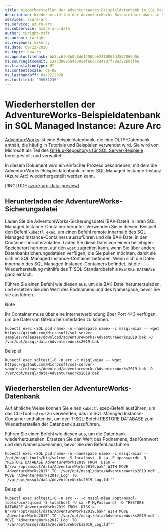 ```yaml
---
title: Wiederherstellen der AdventureWorks-Beispieldatenbank in SQL Managed Instance
description: Wiederherstellen der AdventureWorks-Beispieldatenbank in SQL Managed Instance
services: azure-arc
ms.service: azure-arc
ms.subservice: azure-arc-data
author: twright-msft
ms.author: twright
ms.reviewer: mikeray
ms.date: 09/22/2020
ms.topic: how-to
ms.openlocfilehash: bb5cc6fe3b0b6dd1250bbe241086fd4557866d5b
ms.sourcegitcommit: 53acd9895a4a395efa6d7cd41d7f78e392b9cfbe
ms.translationtype: HT
ms.contentlocale: de-DE
ms.lasthandoff: 09/22/2020
ms.locfileid: "90931236"
---
```

# <a name="restore-the-adventureworks-sample-database-into-sql-managed-instance---azure-arc"></a>Wiederherstellen der AdventureWorks-Beispieldatenbank in SQL Managed Instance: Azure Arc

[AdventureWorks](/sql/samples/adventureworks-install-configure?view=sql-server-ver15&tabs=tsql&preserve-view=true) ist eine Beispieldatenbank, die eine OLTP-Datenbank enthält, die häufig in Tutorials und Beispielen verwendet wird. Sie wird von Microsoft als Teil des [GitHub-Repositorys für SQL Server-Beispiele](https://github.com/microsoft/sql-server-samples/tree/master/samples/databases) bereitgestellt und verwaltet.

In diesem Dokument wird ein einfacher Prozess beschrieben, mit dem die AdventureWorks-Beispieldatenbank in Ihrer SQL Managed Instance-Instanz (Azure Arc) wiederhergestellt werden kann.

[!INCLUDE [azure-arc-data-preview](../../../includes/azure-arc-data-preview.md)]

## <a name="download-the-adventureworks-backup-file"></a>Herunterladen der AdventureWorks-Sicherungsdatei

Laden Sie die AdventureWorks-Sicherungsdatei (BAK-Datei) in Ihren SQL Managed Instance-Container herunter. Verwenden Sie in diesem Beispiel den Befehl `kubectl exec`, um einen Befehl remote innerhalb des SQL Managed Instance-Containers auszuführen und die BAK-Datei in den Container herunterzuladen. Laden Sie diese Datei von einem beliebigen Speicherort herunter, auf den `wget` zugreifen kann, wenn Sie über andere Datenbanksicherungsdateien verfügen, die Sie pullen möchten, damit sie sich im SQL Managed Instance-Container befinden. Wenn sich die Datei innerhalb des SQL Managed Instance-Containers befindet, ist die Wiederherstellung mithilfe des T-SQL-Standardbefehls `RESTORE DATABASE` ganz einfach.

Führen Sie einen Befehl wie diesen aus, um die BAK-Datei herunterzuladen, und ersetzen Sie den Wert des Podnamens und des Namespace, bevor Sie sie ausführen.
> [!NOTE]
>  Ihr Container muss über eine Internetverbindung über Port 443 verfügen, um die Datei von GitHub herunterladen zu können.

```console
kubectl exec <SQL pod name> -n <namespace name> -c mssql-miaa -- wget https://github.com/Microsoft/sql-server-samples/releases/download/adventureworks/AdventureWorks2019.bak -O /var/opt/mssql/data/AdventureWorks2019.bak
```

Beispiel

```console
kubectl exec sqltest1-0 -n arc -c mssql-miaa -- wget https://github.com/Microsoft/sql-server-samples/releases/download/adventureworks/AdventureWorks2019.bak -O /var/opt/mssql/data/AdventureWorks2019.bak
```

## <a name="restore-the-adventureworks-database"></a>Wiederherstellen der AdventureWorks-Datenbank

Auf ähnliche Weise können Sie einen `kubectl` exec-Befehl ausführen, um das CLI-Tool `sqlcmd` zu verwenden, das im SQL Managed Instance-Container enthalten ist, um den T-SQL-Befehl RESTORE DATABASE zum Wiederherstellen der Datenbank auszuführen.

Führen Sie einen Befehl wie diesen aus, um die Datenbank wiederherzustellen. Ersetzen Sie den Wert des Podnamens, das Kennwort und den Namespacenamen, bevor Sie den Befehl ausführen.

```console
kubectl exec <SQL pod name> -n <namespace name> -c mssql-miaa -- /opt/mssql-tools/bin/sqlcmd -S localhost -U sa -P <password> -Q "RESTORE DATABASE AdventureWorks2019 FROM  DISK = N'/var/opt/mssql/data/AdventureWorks2019.bak' WITH MOVE 'AdventureWorks2017' TO '/var/opt/mssql/data/AdventureWorks2019.mdf', MOVE 'AdventureWorks2017_Log' TO '/var/opt/mssql/data/AdventureWorks2019_Log.ldf'"
```
Beispiel

```console
kubectl exec sqltest1-0 -n arc -- -c mssql-miaa /opt/mssql-tools/bin/sqlcmd -S localhost -U sa -P MyPassword! -Q "RESTORE DATABASE AdventureWorks2019 FROM  DISK = N'/var/opt/mssql/data/AdventureWorks2019.bak' WITH MOVE 'AdventureWorks2017' TO '/var/opt/mssql/data/AdventureWorks2019.mdf', MOVE 'AdventureWorks2017_Log' TO '/var/opt/mssql/data/AdventureWorks2019_Log.ldf'"
```
